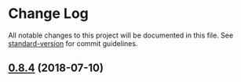 # Change Log

All notable changes to this project will be documented in this file. See [standard-version](https://github.com/conventional-changelog/standard-version) for commit guidelines.

<a name="0.8.4"></a>
## [0.8.4](https://github.com/gpincheiraa/bln-frontend-project1/compare/v0.8.2...v0.8.4) (2018-07-10)
